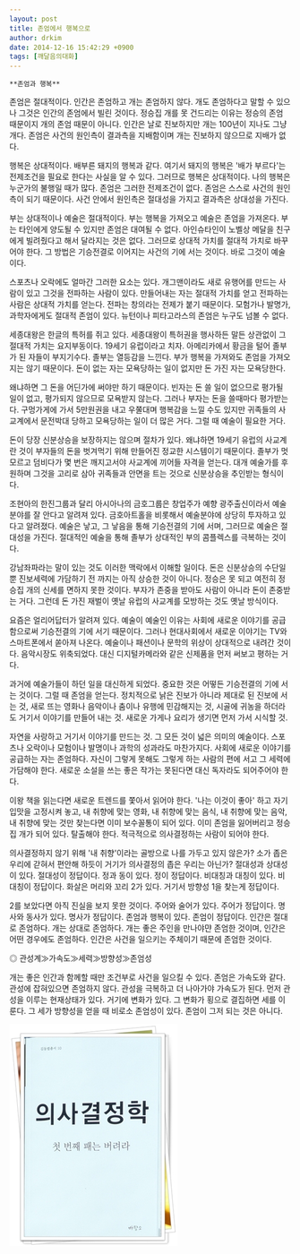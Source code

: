 ```yaml
---
layout: post
title: 존엄에서 행복으로
author: drkim
date: 2014-12-16 15:42:29 +0900
tags: [깨달음의대화]
---
```

 


    **존엄과 행복**

  


존엄은 절대적이다. 인간은 존엄하고 개는 존엄하지 않다. 개도 존엄하다고 말할 수 있으나 그것은 인간의 존엄에서 빌린 것이다. 정승집 개를 못 건드리는 이유는 정승의 존엄 때문이지 개의 존엄 때문이 아니다. 인간은 날로 진보하지만 개는 100년이 지나도 그냥 개다. 존엄은 사건의 원인측이 결과측을 지배함이며 개는 진보하지 않으므로 지배가 없다.

  


행복은 상대적이다. 배부른 돼지의 행복과 같다. 여기서 돼지의 행복은 '배가 부르다'는 전제조건을 필요로 한다는 사실을 알 수 있다. 그러므로 행복은 상대적이다. 나의 행복은 누군가의 불행일 때가 많다. 존엄은 그러한 전제조건이 없다. 존엄은 스스로 사건의 원인측이 되기 때문이다. 사건 안에서 원인측은 절대성을 가지고 결과측은 상대성을 가진다. 

  


부는 상대적이나 예술은 절대적이다. 부는 행복을 가져오고 예술은 존엄을 가져온다. 부는 타인에게 양도될 수 있지만 존엄은 대여될 수 없다. 아인슈타인이 노벨상 메달을 친구에게 빌려줬다고 해서 달라지는 것은 없다. 그러므로 상대적 가치를 절대적 가치로 바꾸어야 한다. 그 방법은 기승전결로 이어지는 사건의 기에 서는 것이다. 바로 그것이 예술이다. 

  


스포츠나 오락에도 얼마간 그러한 요소는 있다. 개그맨이라도 새로 유행어를 만드는 사람이 있고 그것을 전파하는 사람이 있다. 만들어내는 자는 절대적 가치를 얻고 전파하는 사람은 상대적 가치를 얻는다. 전파는 창의라는 전제가 붙기 때문이다. 모험가나 발명가, 과학자에게도 절대적 존엄이 있다. 뉴턴이나 피타고라스의 존엄은 누구도 넘볼 수 없다. 

  


세종대왕은 한글의 특허를 쥐고 있다. 세종대왕이 특허권을 행사하든 말든 상관없이 그 절대적 가치는 요지부동이다. 19세기 유럽이라고 치자. 아메리카에서 황금을 털어 졸부가 된 자들이 부지기수다. 졸부는 열등감을 느낀다. 부가 행복을 가져와도 존엄을 가져오지는 않기 때문이다. 돈이 없는 자는 모욕당하는 일이 없지만 돈 가진 자는 모욕당한다. 

  


왜냐하면 그 돈을 어딘가에 써야만 하기 때문이다. 빈자는 돈 쓸 일이 없으므로 평가될 일이 없고, 평가되지 않으므로 모욕받지 않는다. 그러나 부자는 돈을 쓸때마다 평가받는다. 구멍가게에 가서 5만원권을 내고 우쭐대며 행복감을 느낄 수도 있지만 귀족들의 사교계에서 문전박대 당하고 모욕당하는 일이 더 많은 거다. 그럴 때 예술이 필요한 거다. 

  


돈이 당장 신분상승을 보장하지는 않으며 절차가 있다. 왜냐하면 19세기 유럽의 사교계란 것이 부자들의 돈을 벗겨먹기 위해 만들어진 정교한 시스템이기 때문이다. 졸부가 멋 모르고 덤비다가 몇 번은 깨지고서야 사교계에 끼어들 자격을 얻는다. 대개 예술가를 후원하며 그것을 고리로 삼아 귀족들과 안면을 트는 것으로 신분상승을 추인받는 형식이다. 

  


조현아의 한진그룹과 달리 아시아나의 금호그룹은 창업주가 예향 광주출신이라서 예술분야를 잘 안다고 알려져 있다. 금호아트홀을 비롯해서 예술분야에 상당히 투자하고 있다고 알려졌다. 예술은 낳고, 그 낳음을 통해 기승전결의 기에 서며, 그러므로 예술은 절대성을 가진다. 절대적인 예술을 통해 졸부가 상대적인 부의 콤플렉스를 극복하는 것이다. 

  


강남좌파라는 말이 있는 것도 이러한 맥락에서 이해할 일이다. 돈은 신분상승의 수단일 뿐 진보세력에 가담하기 전 까지는 아직 상승한 것이 아니다. 정승은 못 되고 여전히 정승집 개의 신세를 면하지 못한 것이다. 부자가 존중을 받아도 사람이 아니라 돈이 존중받는 거다. 그런데 돈 가진 재벌이 옛날 유럽의 사교계를 모방하는 것도 옛날 방식이다. 

  


요즘은 얼리어답터가 알려져 있다. 예술이 예술인 이유는 사회에 새로운 이야기를 공급함으로써 기승전결의 기에 서기 때문이다. 그러나 현대사회에서 새로운 이야기는 TV와 스마트폰에서 쏟아져 나온다. 예술이나 패션이나 문학의 위상이 상대적으로 내려간 것이다. 음악시장도 위축되었다. 대신 디지털카메라와 같은 신제품을 먼저 써보고 평하는 거다. 

  


과거에 예술가들이 하던 일을 대신하게 되었다. 중요한 것은 어떻든 기승전결의 기에 서는 것이다. 그럴 때 존엄을 얻는다. 정치적으로 낡은 진보가 아니라 제대로 된 진보에 서는 것, 새로 뜨는 영화나 음악이나 춤이나 유행에 민감해지는 것, 시골에 귀농을 하더라도 거기서 이야기를 만들어 내는 것. 새로운 가게나 요리가 생기면 먼저 가서 시식할 것. 

  


자연을 사랑하고 거기서 이야기를 만드는 것. 그 모든 것이 넓은 의미의 예술이다. 스포츠나 오락이나 모험이나 발명이나 과학의 성과라도 마찬가지다. 사회에 새로운 이야기를 공급하는 자는 존엄하다. 자신이 그렇게 못해도 그렇게 하는 사람의 편에 서고 그 세력에 가담해야 한다. 새로운 소설을 쓰는 좋은 작가는 못된다면 대신 독자라도 되어주어야 한다. 

  


이왕 책을 읽는다면 새로운 트렌드를 쫓아서 읽어야 한다. '나는 이것이 좋아' 하고 자기 입맛을 고정시켜 놓고, 내 취향에 맞는 영화, 내 취향에 맞는 음식, 내 취향에 맞는 음악, 내 취향에 맞는 것만 찾는다면 이미 보수꼴통이 되어 있다. 이미 존엄을 잃어버리고 정승집 개가 되어 있다. 탈출해야 한다. 적극적으로 의사결정하는 사람이 되어야 한다. 

  


의사결정하지 않기 위해 '내 취향'이라는 골방으로 나를 가두고 있지 않은가? 소가 좁은 우리에 갇혀서 편안해 하듯이 거기가 의사결정의 좁은 우리는 아닌가? 절대성과 상대성이 있다. 절대성이 정답이다. 정과 동이 있다. 정이 정답이다. 비대칭과 대칭이 있다. 비대칭이 정답이다. 화살은 머리와 꼬리 2가 있다. 거기서 방향성 1을 찾는게 정답이다. 

  


2를 보았다면 아직 진실을 보지 못한 것이다. 주어와 술어가 있다. 주어가 정답이다. 명사와 동사가 있다. 명사가 정답이다. 존엄과 행복이 있다. 존엄이 정답이다. 인간은 절대로 존엄하다. 개는 상대로 존엄하다. 개는 좋은 주인을 만나야먄 존엄한 것이며, 인간은 어떤 경우에도 존엄하다. 인간은 사건을 일으키는 주체이기 때문에 존엄한 것이다. 

  


◎ 관성계≫가속도≫세력≫방향성≫존엄성 

  


개는 좋은 인간과 함께할 때만 조건부로 사건을 일으킬 수 있다. 존엄은 가속도와 같다. 관성에 잡혀있으면 존엄하지 않다. 관성을 극복하고 더 나아가야 가속도가 된다. 먼저 관성을 이루는 현재상태가 있다. 거기에 변화가 있다. 그 변화가 횡으로 결집하면 세를 이룬다. 그 세가 방향성을 얻을 때 비로소 존엄성이 있다. 존엄이 그저 되는 것은 아니다. 

  



![](/files/attach/images/198/774/546/111.JPG)